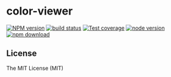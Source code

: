 # color-viewer

[![NPM version][npm-image]][npm-url]
[![build status][travis-image]][travis-url]
[![Test coverage][coveralls-image]][coveralls-url]
[![node version][node-image]][node-url]
[![npm download][download-image]][download-url]

[npm-image]: https://img.shields.io/npm/v/color-viewer.svg?style=flat-square
[npm-url]: https://npmjs.org/package/color-viewer
[travis-image]: https://img.shields.io/travis/xudafeng/color-viewer.svg?style=flat-square
[travis-url]: https://travis-ci.org/xudafeng/color-viewer
[coveralls-image]: https://img.shields.io/coveralls/xudafeng/color-viewer.svg?style=flat-square
[coveralls-url]: https://coveralls.io/r/xudafeng/color-viewer?branch=master
[node-image]: https://img.shields.io/badge/node.js-%3E=_8-green.svg?style=flat-square
[node-url]: http://nodejs.org/download/
[download-image]: https://img.shields.io/npm/dm/color-viewer.svg?style=flat-square
[download-url]: https://npmjs.org/package/color-viewer

## License

The MIT License (MIT)
